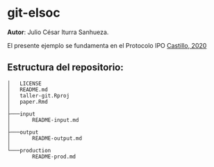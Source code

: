 # git-elsoc

**Autor**: Julio César Iturra Sanhueza.


El presente ejemplo se fundamenta en el Protocolo IPO [Castillo, 2020](https://juancarloscastillo.github.io/ipo/index_es.html)

## Estructura del repositorio:
```
│   LICENSE
│   README.md
│   taller-git.Rproj
│   paper.Rmd
│
├───input
│       README-input.md
│
├───output
│       README-output.md
│
└───production
        README-prod.md

```
